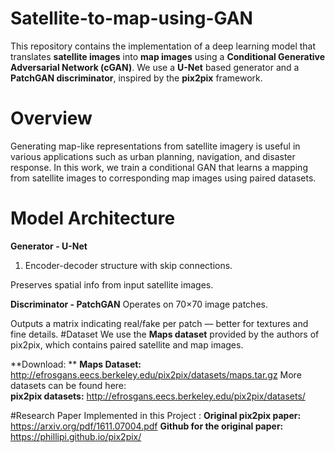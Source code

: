 # Satellite-to-map-using-GAN
This repository contains the implementation of a deep learning model that translates **satellite images** into **map images** using a **Conditional Generative Adversarial Network (cGAN)**. We use a **U-Net** based generator and a **PatchGAN discriminator**, inspired by the **pix2pix** framework.
# Overview
Generating map-like representations from satellite imagery is useful in various applications such as urban planning, navigation, and disaster response. In this work, we train a conditional GAN that learns a mapping from satellite images to corresponding map images using paired datasets.
# Model Architecture
**Generator - U-Net**
1. Encoder-decoder structure with skip connections.

Preserves spatial info from input satellite images.

**Discriminator - PatchGAN**
Operates on 70×70 image patches.

Outputs a matrix indicating real/fake per patch — better for textures and fine details.
#Dataset
We use the **Maps dataset** provided by the authors of pix2pix, which contains paired satellite and map images.

**Download: ** 
**Maps Dataset:** http://efrosgans.eecs.berkeley.edu/pix2pix/datasets/maps.tar.gz
More datasets can be found here:  
**pix2pix datasets:** http://efrosgans.eecs.berkeley.edu/pix2pix/datasets/

#Research Paper Implemented in this Project : 
**Original pix2pix paper:** https://arxiv.org/pdf/1611.07004.pdf
**Github for the original paper:** https://phillipi.github.io/pix2pix/



